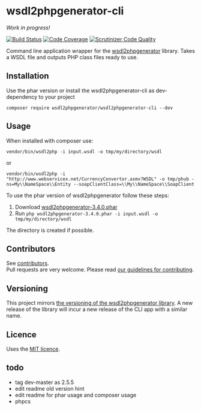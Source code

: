 # wsdl2phpgenerator-cli

*Work in progress!*

[![Build Status](https://travis-ci.org/wsdl2phpgenerator/wsdl2phpgenerator-cli.svg?branch=3.x)](https://travis-ci.org/wsdl2phpgenerator/wsdl2phpgenerator-cli)
[![Code Coverage](https://scrutinizer-ci.com/g/wsdl2phpgenerator/wsdl2phpgenerator-cli/badges/coverage.png?b=3.x)](https://scrutinizer-ci.com/g/wsdl2phpgenerator/wsdl2phpgenerator-cli/?branch=3.x)
[![Scrutinizer Code Quality](https://scrutinizer-ci.com/g/wsdl2phpgenerator/wsdl2phpgenerator-cli/badges/quality-score.png?b=3.x)](https://scrutinizer-ci.com/g/wsdl2phpgenerator/wsdl2phpgenerator-cli/?branch=3.x)

Command line application wrapper for the [wsdl2phpgenerator](https://github.com/wsdl2phpgenerator/wsdl2phpgenerator) library. Takes a WSDL file and outputs PHP class files ready to use.

## Installation

Use the phar version or install the wsdl2phpgenerator-cli as dev-dependency to your project

    composer require wsdl2phpgenerator/wsdl2phpgenerator-cli --dev

## Usage

When installed with composer use:

    vendor/bin/wsdl2php -i input.wsdl -o tmp/my/directory/wsdl

or

    vendor/bin/wsdl2php -i "http://www.webservicex.net/CurrencyConvertor.asmx?WSDL" -o tmp/phub -ns=My\\NameSpace\\Entity --soapClientClass=\\My\\NameSpace\\SoapClient


To use the phar version of wsdl2phpgenerator follow these steps:

1. Download [wsdl2phpgenerator-3.4.0.phar](https://github.com/wsdl2phpgenerator/wsdl2phpgenerator-cli/releases/download/3.4.0/wsdl2phpgenerator-3.4.0.phar)
1. Run `php wsdl2phpgenerator-3.4.0.phar -i input.wsdl -o tmp/my/directory/wsdl`

The directory is created if possible.

## Contributors
See [contributors](https://github.com/wsdl2phpgenerator/wsdl2phpgenerator-cli/graphs/contributors).  
Pull requests are very welcome. Please read [our guidelines for contributing](https://github.com/wsdl2phpgenerator-cli/wsdl2phpgenerator/blob/master/CONTRIBUTING.md).

## Versioning

This project mirrors [the versioning of the wsdl2phpgenerator library](https://github.com/wsdl2phpgenerator/wsdl2phpgenerator#versioning). A new release of the library will incur a new release of the CLI app with a similar name.

## Licence

Uses the [MIT licence](http://www.opensource.org/licenses/mit-license.php).

## todo
- tag dev-master as 2.5.5
- edit readme old version hint
- edit readme for phar usage and composer usage
- phpcs
